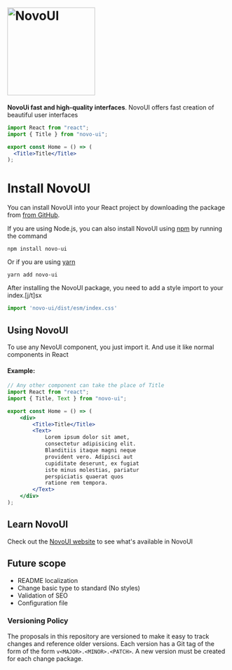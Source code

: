 <h1><img width="200px" alt="NovoUI" src="https://github.com/user-attachments/assets/3435b43e-f5d4-41bb-83a8-9b69a08fa816" /></h1>

**NovoUi fast and high-quality interfaces**. 
NovoUI offers fast creation of beautiful user interfaces

```jsx
import React from "react";
import { Title } from "novo-ui";

export const Home = () => (
  <Title>Title</Title>
);
```

# Install NovoUI

You can install NovoUI into your React project by downloading the package from [from GitHub].

[from GitHub]: https://github.com/WhoStoleMySleep/NovoUI/releases

If you are using Node.js, you can also install NovoUI using [npm] by running the command

[npm]: https://www.npmjs.com/

```
npm install novo-ui
```

Or if you are using [yarn]

[yarn]: https://yarnpkg.com/

```
yarn add novo-ui
```

After installing the NovoUI package, you need to add a style import 
to your index.[j/t]sx

```jsx
import 'novo-ui/dist/esm/index.css'
```

## Using NovoUI

To use any NevoUI component, you just import it. And use it like normal components in React

#### Example:

```jsx
// Any other component can take the place of Title
import React from "react";
import { Title, Text } from "novo-ui";

export const Home = () => (
    <div>
        <Title>Title</Title>
        <Text>
            Lorem ipsum dolor sit amet, 
            consectetur adipisicing elit. 
            Blanditiis itaque magni neque 
            provident vero. Adipisci aut 
            cupiditate deserunt, ex fugiat 
            iste minus molestias, pariatur 
            perspiciatis quaerat quos 
            ratione rem tempora.
        </Text>
    </div>
);
```

## Learn NovoUI

Check out the [NovoUI website](https://google.com) 
to see what's available in NovoUI

## Future scope

* README localization
* Change basic type to standard (No styles)
* Validation of SEO
* Сonfiguration file

### Versioning Policy

The proposals in this repository are versioned to make it easy to track changes
and reference older versions. Each version has a Git tag of the form
of the form `v<MAJOR>.<MINOR>.<PATCH>`. A new version must be created for each
change package.